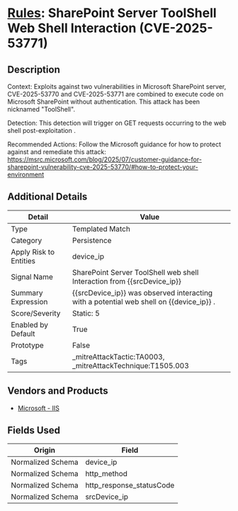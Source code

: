 # [Rules](README.md): SharePoint Server ToolShell Web Shell Interaction (CVE-2025-53771)

## Description
Context:
Exploits against two vulnerabilities in Microsoft SharePoint server, CVE-2025-53770 and CVE-2025-53771 are combined to execute code on Microsoft SharePoint without authentication. This attack has been nicknamed "ToolShell".

Detection:
This detection will trigger on GET requests occurring to the web shell post-exploitation .

Recommended Actions:
Follow the Microsoft guidance for how to protect against and remediate this attack: https://msrc.microsoft.com/blog/2025/07/customer-guidance-for-sharepoint-vulnerability-cve-2025-53770/#how-to-protect-your-environment

## Additional Details
|Detail|Value|
|----|----|
|Type|Templated Match|
|Category|Persistence|
|Apply Risk to Entities|device_ip|
|Signal Name|SharePoint Server ToolShell web shell Interaction from {{srcDevice_ip}}|
|Summary Expression|{{srcDevice_ip}}   was observed interacting with a potential web shell on {{device_ip}} .|
|Score/Severity|Static: 5|
|Enabled by Default|True|
|Prototype|False|
|Tags|_mitreAttackTactic:TA0003, _mitreAttackTechnique:T1505.003|
## Vendors and Products
- [Microsoft - IIS](../products/fca8785d-4823-4442-86b2-8acbaa176da4.md)


## Fields Used

|Origin|Field|
|----|----|
|Normalized Schema|device_ip|
|Normalized Schema|http_method|
|Normalized Schema|http_response_statusCode|
|Normalized Schema|srcDevice_ip|


